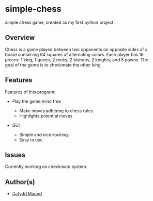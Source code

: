 # simple-chess
simple chess game, created as my first python project.

## Overview
Chess is a game played between two opponents on opposite sides of a board containing 64 squares of alternating colors. Each player has 16 pieces: 1 king, 1 queen, 2 rooks, 2 bishops, 2 knights, and 8 pawns. The goal of the game is to checkmate the other king.

## Features

Features of this program:

* Play the game mind free
  * Make moves adhering to chess rules.
  * Highlights potential moves

* GUI
  * Simple and nice-looking.
  * Easy to use.
 
## Issues
Currently working on checkmate system.

## Author(s)
* [Dafydd Maund](https://github.com/dafydd-rhys)

